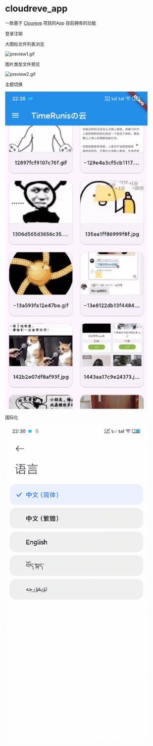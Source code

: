 # cloudreve_app

一款基于 [Cloureve](https://github.com/cloudreve/Cloudreve) 项目的App
目前拥有的功能

登录注销

大图标文件列表浏览

![preview1.gif](https://github.com/TimeRunis/cloudreve_app/blob/main/screenshot/preview1.gif?raw=true)

图片类型文件预览

![preview2.gif](https://github.com/TimeRunis/cloudreve_app/blob/main/screenshot/preview2.gif?raw=true)

主题切换

![preview3.gif](https://github.com/TimeRunis/cloudreve_app/blob/main/screenshot/preview3.gif?raw=true)

国际化

![preview4.gif](https://github.com/TimeRunis/cloudreve_app/blob/main/screenshot/preview4.gif?raw=true)
